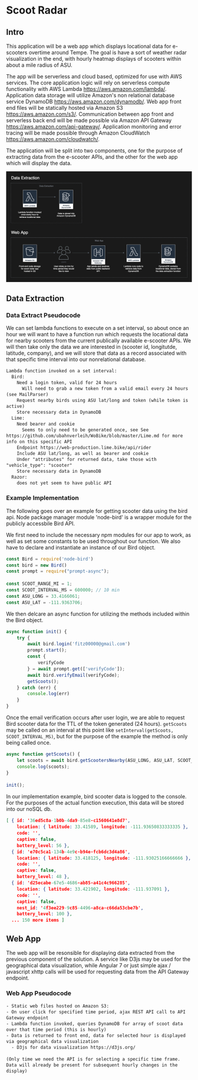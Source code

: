 <!-- markdownlint-disable MD034 -->

# Scoot Radar #

## Intro ##

This application will be a web app which displays locational data for e-scooters overtime around Tempe. The goal is have a sort of weather radar visualization in the end, with hourly heatmap displays of scooters within about a mile radius of ASU.  

The app will be serverless and cloud based, optimized for use with AWS services. The core application logic will rely on serverless compute functionality with AWS Lambda https://aws.amazon.com/lambda/. Application data storage will utilize Amazon's non relational database service DynamoDB https://aws.amazon.com/dynamodb/. Web app front end files will be statically hosted via Amazon S3 https://aws.amazon.com/s3/. Communication between app front and serverless back end will be made possible via Amazon API Gateway https://aws.amazon.com/api-gateway/. Application monitoring and error tracing will be made possible through Amazon CloudWatch https://aws.amazon.com/cloudwatch/.  

The application will be split into two components, one for the purpose of extracting data from the e-scooter APIs, and the other for the web app which will display the data.  

![application architectural diagram](./assets/app-architecture.png)

## Data Extraction ##

### Data Extract Pseudocode ###

We can set lambda functions to execute on a set interval, so about once an hour we will want to have a function run which requests the locational data for nearby scooters from the current publically available e-scooter APIs. We will then take only the data we are interested in (scooter id, longitutde, latitude, company), and we will store that data as a record associated with that specific time interval into our nonrelational database.

```text
Lambda function invoked on a set interval:
  Bird:
    Need a login token, valid for 24 hours
      Will need to grab a new token from a valid email every 24 hours (see MailParser)
    Request nearby birds using ASU lat/long and token (while token is active)
    Store necessary data in DynamoDB
  Lime:
    Need bearer and cookie
      Seems to only need to be generated once, see See https://github.com/ubahnverleih/WoBike/blob/master/Lime.md for more info on this specific API
    Endpoint https://web-production.lime.bike/api/rider
    Include ASU lat/long, as well as bearer and cookie
    Under "attributes" for returned data, take those with "vehicle_type": "scooter"
    Store necessary data in DynamoDB
  Razor:
    does not yet seem to have public API
```

### Example Implementation ###

The following goes over an example for getting scooter data using the bird api. Node package manager module 'node-bird' is a wrapper module for the publicly accessbile Bird API.  

We first need to include the necessary npm modules for our app to work, as well as set some constants to be used throughout our function. We also have to declare and instantiate an instance of our Bird object.

``` js
const Bird = require('node-bird')
const bird = new Bird()
const prompt = require("prompt-async");

const SCOOT_RANGE_MI = 1;
const SCOOT_INTERVAL_MS = 600000; // 10 min
const ASU_LONG = 33.4166061;
const ASU_LAT = -111.9363706;
```

We then delcare an async function for utilizing the methods included within the Bird object.

``` js
async function init() {
    try {
        await bird.login('fitz00000@gmail.com')
        prompt.start();
        const {
            verifyCode
        } = await prompt.get(['verifyCode']);
        await bird.verifyEmail(verifyCode);
        getScoots();
    } catch (err) {
        console.log(err)
    }
}
```

Once the email verification occurs after user login, we are able to request Bird scooter data for the TTL of the token generated (24 hours). `getScoots` may be called on an interval at this point like `setInterval(getScoots, SCOOT_INTERVAL_MS)`, but for the purpose of the example the method is only being called once.

``` js
async function getScoots() {
    let scoots = await bird.getScootersNearby(ASU_LONG, ASU_LAT, SCOOT_RANGE_MI);
    console.log(scoots);
}

init();
```

In our implementation example, bird scooter data is logged to the console. For the purposes of the actual function execution, this data will be stored into our noSQL db.

``` json
[ { id: '36ed5c8a-1b0b-4da9-85e8-c1560641e8d7',
    location: { latitude: 33.41589, longitude: -111.93650833333335 },
    code: '',
    captive: false,
    battery_level: 56 },
  { id: 'e70c5ca1-134b-4e9c-b94e-fcb6dc3d4a86',
    location: { latitude: 33.418125, longitude: -111.93025166666666 },
    code: '',
    captive: false,
    battery_level: 48 },
  { id: 'd25ecabe-67e5-4686-ab85-a41c4c966285',
    location: { latitude: 33.421902, longitude: -111.937091 },
    code: '',
    captive: false,
    nest_id: '4f3ee229-9c85-4496-a8ca-c66da53cbe7b',
    battery_level: 100 },
  ... 150 more items ]
```

## Web App ##

The web app will be resonsible for displaying data extracted from the previous component of the solution. A service like D3js may be used for the geographical data visualization, while Angular 7 or just simple ajax / javascript xhttp calls will be used for requesting data from the API Gateway endpoint.

### Web App Pseudocode ###

``` text
- Static web files hosted on Amazon S3:
- On user click for specified time period, ajax REST API call to API Gateway endpoint
- Lambda function invoked, queries DynamoDB for array of scoot data over that time period (this is hourly)
- Data is returned to front end, data for selected hour is displayed via geographical data visualization
  - D3js for data visualization https://d3js.org/

(Only time we need the API is for selecting a specific time frame. Data will already be present for subsequent hourly changes in the display)
```